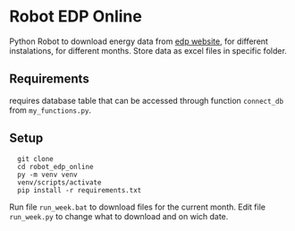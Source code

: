 # Robot EDP Online
Python Robot to download energy data from [edp website](https://online.edpdistribuicao.pt/login), for different instalations, for different months. Store data as excel files in specific folder.


## Requirements
requires database table that can be accessed through function ```connect_db``` from ```my_functions.py```.

## Setup
  ```
    git clone
    cd robot_edp_online
    py -m venv venv
    venv/scripts/activate
    pip install -r requirements.txt
  ```
  
  
  Run file ```run_week.bat``` to download files for the current month.
  Edit file ```run_week.py``` to change what to download and on wich date.


